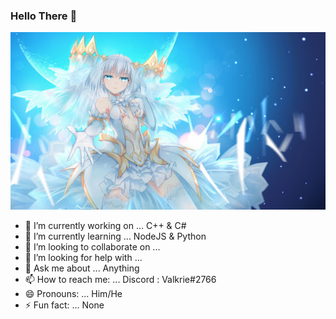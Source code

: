 ### Hello There 👋
![](https://github.com/iValkrie/iValkrie/blob/master/Origami%20Tobiichi.jpg?raw=true)

- 🔭 I’m currently working on ... C++ & C#
- 🌱 I’m currently learning ... NodeJS & Python
- 👯 I’m looking to collaborate on ...
- 🤔 I’m looking for help with ...
- 💬 Ask me about ... Anything
- 📫 How to reach me: ... Discord : Valkrie#2766
- 😄 Pronouns: ... Him/He
- ⚡ Fun fact: ... None

